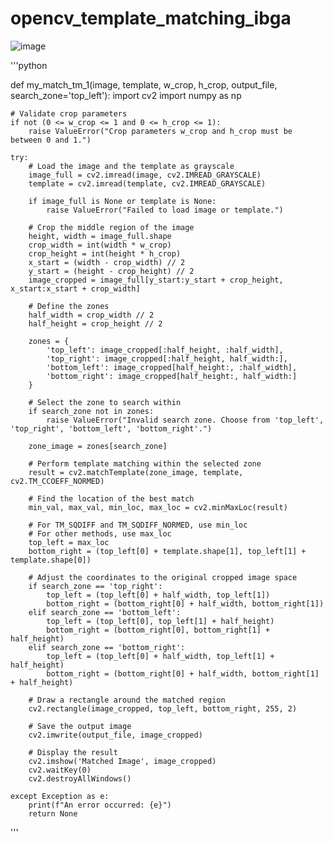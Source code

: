 # opencv_template_matching_ibga
![image](https://github.com/user-attachments/assets/86f9735d-cd68-42bd-8da1-b5acb539ad1a)

'''python

def my_match_tm_1(image, template, w_crop, h_crop, output_file, search_zone='top_left'):
    import cv2
    import numpy as np

    # Validate crop parameters
    if not (0 <= w_crop <= 1 and 0 <= h_crop <= 1):
        raise ValueError("Crop parameters w_crop and h_crop must be between 0 and 1.")

    try:
        # Load the image and the template as grayscale
        image_full = cv2.imread(image, cv2.IMREAD_GRAYSCALE)
        template = cv2.imread(template, cv2.IMREAD_GRAYSCALE)
       
        if image_full is None or template is None:
            raise ValueError("Failed to load image or template.")

        # Crop the middle region of the image
        height, width = image_full.shape
        crop_width = int(width * w_crop)
        crop_height = int(height * h_crop)
        x_start = (width - crop_width) // 2
        y_start = (height - crop_height) // 2
        image_cropped = image_full[y_start:y_start + crop_height, x_start:x_start + crop_width]

        # Define the zones
        half_width = crop_width // 2
        half_height = crop_height // 2

        zones = {
            'top_left': image_cropped[:half_height, :half_width],
            'top_right': image_cropped[:half_height, half_width:],
            'bottom_left': image_cropped[half_height:, :half_width],
            'bottom_right': image_cropped[half_height:, half_width:]
        }

        # Select the zone to search within
        if search_zone not in zones:
            raise ValueError("Invalid search zone. Choose from 'top_left', 'top_right', 'bottom_left', 'bottom_right'.")

        zone_image = zones[search_zone]

        # Perform template matching within the selected zone
        result = cv2.matchTemplate(zone_image, template, cv2.TM_CCOEFF_NORMED)
        
        # Find the location of the best match
        min_val, max_val, min_loc, max_loc = cv2.minMaxLoc(result)
        
        # For TM_SQDIFF and TM_SQDIFF_NORMED, use min_loc
        # For other methods, use max_loc
        top_left = max_loc
        bottom_right = (top_left[0] + template.shape[1], top_left[1] + template.shape[0])
        
        # Adjust the coordinates to the original cropped image space
        if search_zone == 'top_right':
            top_left = (top_left[0] + half_width, top_left[1])
            bottom_right = (bottom_right[0] + half_width, bottom_right[1])
        elif search_zone == 'bottom_left':
            top_left = (top_left[0], top_left[1] + half_height)
            bottom_right = (bottom_right[0], bottom_right[1] + half_height)
        elif search_zone == 'bottom_right':
            top_left = (top_left[0] + half_width, top_left[1] + half_height)
            bottom_right = (bottom_right[0] + half_width, bottom_right[1] + half_height)

        # Draw a rectangle around the matched region
        cv2.rectangle(image_cropped, top_left, bottom_right, 255, 2)

        # Save the output image
        cv2.imwrite(output_file, image_cropped)

        # Display the result
        cv2.imshow('Matched Image', image_cropped)
        cv2.waitKey(0)
        cv2.destroyAllWindows()
          
    except Exception as e:
        print(f"An error occurred: {e}")
        return None

'''
